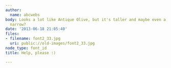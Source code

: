 ```yaml
---
author:
  name: abcwebs
body: Looks a lot like Antique Olive, but it's taller and maybe even a little more
  narrow?
date: '2013-06-18 21:05:40'
files:
- filename: font2_33.jpg
  uri: public://old-images/font2_33.jpg
node_type: font_id
title: Help, please :)

---
```

